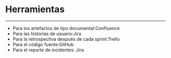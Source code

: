 # Herramientas

---

* Para los artefactos de tipo documental:Confluence
* Para las historias de usuario:Jira
* Para la retrospectiva después de cada sprint:Trello
* Para el código fuente:GitHub
* Para el reporte de incidentes: Jira




